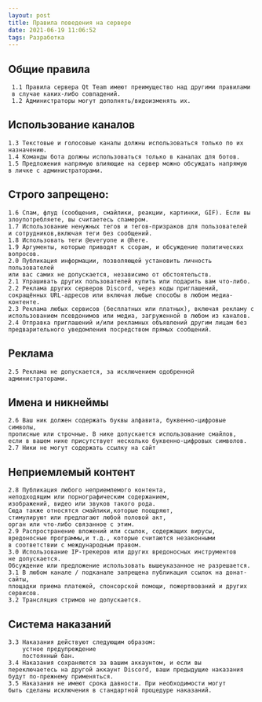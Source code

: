 ```yaml
---
layout: post
title: Правила поведения на сервере
date: 2021-06-19 11:06:52
tags: Разработка
---
```


## Общие правила

     1.1 Правила сервера Qt Team имеют преимущество над другими правилами
     в случае каких-либо совпадений.
     1.2 Администраторы могут дополнять/видоизменять их.

## Использование каналов

    1.3 Текстовые и голосовые каналы должны использоваться только по их назначению.
    1.4 Команды бота должны использоваться только в каналах для ботов.
    1.5 Предложения напрямую влияющие на сервер можно обсуждать напрямую
    в личке с администраторами.

## Строго запрещено:

    1.6 Спам, флуд (сообщения, смайлики, реакции, картинки, GIF). Если вы 
    злоупотребляете, вы считаетесь спамером.
    1.7 Использование ненужных тегов и тегов-призраков для пользователей
    и сотрудников,включая теги без сообщений.
    1.8 Использовать теги @everyone и @here.
    1.9 Аргументы, которые приводят к ссорам, и обсуждение политических вопросов.
    2.0 Публикация информации, позволяющей установить личность пользователей
    или вас самих не допускается, независимо от обстоятельств.
    2.1 Упрашивать других пользователей купить или подарить вам что-либо.
    2.2 Реклама других серверов Discord, через коды приглашений,
    сокращённых URL-адресов или включая любые способы в любом медиа-контенте.
    2.3 Реклама любых сервисов (бесплатных или платных), включая рекламу с 
    использованием псевдонимов или медиа, загруженной в любом из каналов.
    2.4 Отправка приглашений и/или рекламных объявлений другим лицам без 
    предварительного уведомления посредством прямых сообщений.
 
## Реклама

    2.5 Реклама не допускается, за исключением одобренной администраторами.

## Имена и никнеймы

    2.6 Ваш ник должен содержать буквы алфавита, буквенно-цифровые символы,
    прописные или строчные. В нике допускается использование смайлов,
    если в вашем нике присутствует несколько буквенно-цифровых символов.
    2.7 Ники не могут содержать ссылку на сайт

## Неприемлемый контент

    2.8 Публикация любого неприемлемого контента, 
    неподходящим или порнографическим содержанием,
    изображений, видео или звуков такого рода. 
    Сюда также относятся смайлики,которые поощряют,
    стимулируют или предлагают любой половой акт,
    орган или что-либо связанное с этим.
    2.9 Распространение вложений или ссылок, содержащих вирусы,
    вредоносные программы,и т.д., которые считаются незаконными 
    в соответствии с международным правом.
    3.0 Использование IP-трекеров или других вредоносных инструментов
    не допускается.
    Обсуждение или предложение использовать вышеуказанное не разрешается.
    3.1 В любом канале / подканале запрещена публикация ссылок на донат-сайты,
    площадки приема платежей, спонсорской помощи, пожертвований и других сервисов.
    3.2 Трансляция стримов не допускается.

## Система наказаний

    3.3 Наказания действуют следующим образом:
        устное предупреждение
        постоянный бан.
    3.4 Наказания сохраняются за вашим аккаунтом, и если вы 
    переключаетесь на другой аккаунт Discord, ваши предыдущие наказания
    будут по-прежнему применяться.
    3.5 Наказания не имеют срока давности. При необходимости могут
    быть сделаны исключения в стандартной процедуре наказаний.


